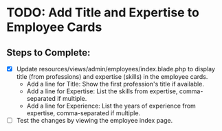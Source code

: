 # TODO: Add Title and Expertise to Employee Cards

## Steps to Complete:
- [x] Update resources/views/admin/employees/index.blade.php to display title (from professions) and expertise (skills) in the employee cards.
  - Add a line for Title: Show the first profession's title if available.
  - Add a line for Expertise: List the skills from expertise, comma-separated if multiple.
  - Add a line for Experience: List the years of experience from expertise, comma-separated if multiple.
- [ ] Test the changes by viewing the employee index page.
